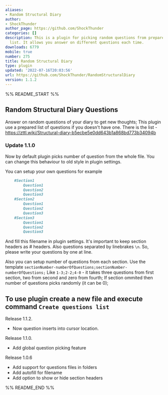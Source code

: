 ```yaml
---
aliases:
- Random Structural Diary
author:
- ShockThunder
author_page: https://github.com/ShockThunder
categories: []
description: This is a plugin for picking random questions from prepared question
  list. It allows you answer on different questions each time.
downloads: 6779
mobile: true
number: 275
title: Random Structural Diary
type: plugin
updated: '2022-07-16T20:03:56'
url: https://github.com/ShockThunder/RandomStructuralDiary
version: 1.1.2
---
```


%% README_START %%

## Random Structural Diary Questions
Answer on random questions of your diary to get new thoughts;
This plugin use a prepared list of questions if you doesn't have one.
There is the list - https://zttl.wiki/Structural-diary-b5ecbe5e0dd643b1a868bd773b34094b
### Update 1.1.0
Now by default plugin picks number of question from the whole file.
You can change this behaviour to old style in plugin settings.

You can setup your own questions for example
```markdown
    #Section1
        Question1
        Question2
        Question3
    #Section2
        Question1
        Question2
        Question3
    #Section3
        Question1
        Question2
        Question3
```
And fill this filename in plugin settings.
It's important to keep section headers as # headers.
Also questions separated by linebrakes `\n`. So, please write your questions
by one at line.

Also you can setup number of questions from each section.
Use the template 
`sectionNumber-numberOfQuestions;sectionNumber-numberOfQuestions;`
Like `1-3;2-2;4-0` - it takes three questions from first section, two from second and zero from fourth;
If section ommited then number of questions picks randomly (it can be 0);

To use plugin create a new file and execute command
`Create questions list`
---

Release 1.1.2.
- Now question inserts into cursor location.

Release 1.1.0.
- Add global question picking feature

Release 1.0.6
 - Add support for questions files in folders
 - Add autofill for filename
 - Add option to show or hide section headers





%% README_END %%
